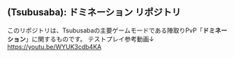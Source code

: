 ## (Tsubusaba): ドミネーション リポジトリ

このリポジトリは、Tsubusabaの主要ゲームモードである陣取りPvP「**ドミネーション**」に関するものです。
テストプレイ参考動画↓
https://youtu.be/WYUK3cdb4KA
